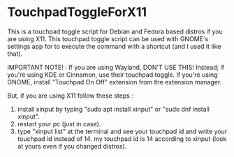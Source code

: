 # TouchpadToggleForX11
This is a touchpad toggle script for Debian and Fedora based distros if you are using X11.
This touchpad toggle script can be used with GNOME's settings app for to execute the command with a shortcut (and I used it like that).

IMPORTANT NOTE! : If you are using Wayland, DON'T USE THIS! Instead; if you're using KDE or Cinnamon, use their touchpad toggle. If you're using GNOME, install "Touchpad On Off" extension from the extension manager.

But, if you are using X11 follow these steps :
1. install xinput by typing "sudo apt install xinput" or "sudo dnf install xinput".
2. restart your pc (just in case).
3. type "xinput list" at the terminal and see your touchpad id and write your touchpad id instead of 14.
my touchpad id is 14 according to xinput (look at yours even if you changed distros).
